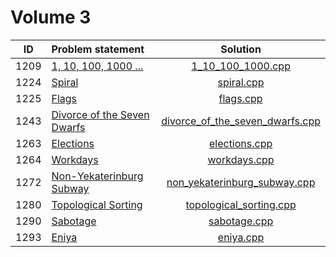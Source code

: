 # Volume 3

|  ID  |        Problem statement        |              Solution               |
|:----:|:--------------------------------|:-----------------------------------:|
| 1209 | [1, 10, 100, 1000 ...][]        | [1_10_100_1000.cpp][]               |
| 1224 | [Spiral][]                      | [spiral.cpp][]                      |
| 1225 | [Flags][]                       | [flags.cpp][]                       |
| 1243 | [Divorce of the Seven Dwarfs][] | [divorce_of_the_seven_dwarfs.cpp][] |
| 1263 | [Elections][]                   | [elections.cpp][]                   |
| 1264 | [Workdays][]                    | [workdays.cpp][]                    |
| 1272 | [Non-Yekaterinburg Subway][]    | [non_yekaterinburg_subway.cpp][]    |
| 1280 | [Topological Sorting][]         | [topological_sorting.cpp][]         |
| 1290 | [Sabotage][]                    | [sabotage.cpp][]                    |
| 1293 | [Eniya][]                       | [eniya.cpp][]                       |

[1, 10, 100, 1000 ...]:        http://acm.timus.ru/problem.aspx?space=1&num=1209
[Spiral]:                      http://acm.timus.ru/problem.aspx?space=1&num=1224
[Flags]:                       http://acm.timus.ru/problem.aspx?space=1&num=1225
[Divorce of the Seven Dwarfs]: http://acm.timus.ru/problem.aspx?space=1&num=1243
[Elections]:                   http://acm.timus.ru/problem.aspx?space=1&num=1263
[Workdays]:                    http://acm.timus.ru/problem.aspx?space=1&num=1264
[Non-Yekaterinburg Subway]:    http://acm.timus.ru/problem.aspx?space=1&num=1272
[Topological Sorting]:         http://acm.timus.ru/problem.aspx?num=1280
[Sabotage]:                    http://acm.timus.ru/problem.aspx?space=1&num=1290
[Eniya]:                       http://acm.timus.ru/problem.aspx?space=1&num=1293

[1_10_100_1000.cpp]:               1_10_100_1000.cpp
[spiral.cpp]:                      spiral.cpp
[flags.cpp]:                       flags.cpp
[divorce_of_the_seven_dwarfs.cpp]: divorce_of_the_seven_dwarfs.cpp
[elections.cpp]:                   elections.cpp
[workdays.cpp]:                    workdays.cpp
[non_yekaterinburg_subway.cpp]:    non_yekaterinburg_subway.cpp
[topological_sorting.cpp]:         topological_sorting.cpp
[sabotage.cpp]:                    sabotage.cpp
[eniya.cpp]:                       eniya.cpp
